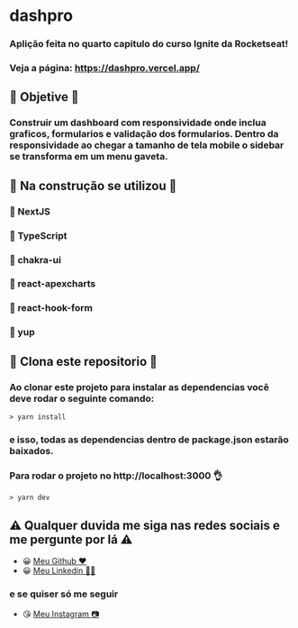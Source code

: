 # dashpro

### Aplição feita no quarto capitulo do curso Ignite da Rocketseat!
### Veja a página: https://dashpro.vercel.app/

## 🏁 Objetive 🏁

### Construir um dashboard com responsividade onde inclua graficos, formularios e validação dos formularios. Dentro da responsividade ao chegar a tamanho de tela mobile o sidebar se transforma em um menu gaveta.

## 👷 Na construção se utilizou 👷

### 🔧 NextJS
### 🔧 TypeScript
### 🔧 chakra-ui
### 🔧 react-apexcharts
### 🔧 react-hook-form
### 🔧 yup

## 🕺 Clona este repositorio 🕺
### Ao clonar este projeto para instalar as dependencias você deve rodar o seguinte comando:
	> yarn install
### e isso, todas as dependencias dentro de package.json estarão baixados.
### Para rodar o projeto no http://localhost:3000 👌
	> yarn dev
  
## ⚠️ Qualquer duvida me siga nas redes sociais e me pergunte por lá ⚠️
- 😀 [Meu Github ❤️](https://github.com/LeandroGCruzP)
- 😀 [Meu Linkedin 🙋‍♂️](https://www.linkedin.com/in/leandrogcruzp/)

### e se quiser só me seguir
- 😘 [Meu Instagram 📷](https://www.instagram.com/lea_gcruz/)
